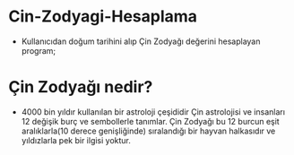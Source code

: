 # Cin-Zodyagi-Hesaplama
-  Kullanıcıdan doğum tarihini alıp Çin Zodyağı değerini hesaplayan program;
  
# Çin Zodyağı nedir?
- 4000 bin yıldır kullanılan bir astroloji çeşididir Çin astrolojisi ve insanları 12 değişik burç ve sembollerle tanımlar.
Çin Zodyağı bu 12 burcun eşit aralıklarla(10 derece genişliğinde) sıralandığı bir hayvan halkasıdır ve yıldızlarla pek bir ilgisi yoktur.

